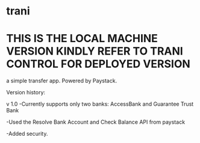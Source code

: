 # trani

# THIS IS THE LOCAL MACHINE VERSION KINDLY REFER TO TRANI CONTROL FOR DEPLOYED VERSION
a simple transfer app. Powered by Paystack.


Version history:

v 1.0
-Currently supports only two banks:
AccessBank and Guarantee Trust Bank

-Used the Resolve Bank Account and Check Balance API from paystack

-Added security.

